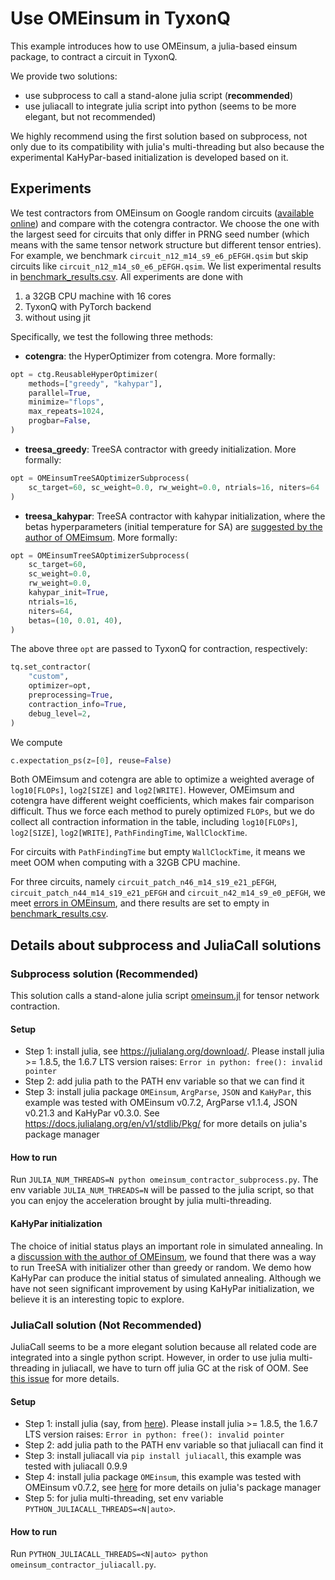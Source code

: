 # Use OMEinsum in TyxonQ

This example introduces how to use OMEinsum, a julia-based einsum package, to contract a circuit in TyxonQ.

We provide two solutions:

* use subprocess to call a stand-alone julia script (**recommended**)
* use juliacall to integrate julia script into python (seems to be more elegant, but not recommended)

We highly recommend using the first solution based on subprocess, not only due to its compatibility with julia's multi-threading but also because the experimental KaHyPar-based initialization is developed based on it.

## Experiments

We test contractors from OMEinsum on Google random circuits ([available online](https://datadryad.org/stash/dataset/doi:10.5061/dryad.k6t1rj8)) and compare with the cotengra contractor. 
We choose the one with the largest seed for circuits that only differ in PRNG seed number (which means with the same tensor network structure but different tensor entries). For example, we benchmark `circuit_n12_m14_s9_e6_pEFGH.qsim` but skip
circuits like `circuit_n12_m14_s0_e6_pEFGH.qsim`. 
We list experimental results in [benchmark_results.csv](benchmark_results.csv).
All experiments are done with 
1. a 32GB CPU machine with 16 cores
2. TyxonQ with PyTorch backend
3. without using jit


Specifically, we test the following three methods:

* **cotengra**: the HyperOptimizer from cotengra. More formally:
```python
opt = ctg.ReusableHyperOptimizer(
    methods=["greedy", "kahypar"],
    parallel=True,
    minimize="flops",
    max_repeats=1024,
    progbar=False,
)
```
* **treesa_greedy**: TreeSA contractor with greedy initialization. More formally:
```python
opt = OMEinsumTreeSAOptimizerSubprocess(
    sc_target=60, sc_weight=0.0, rw_weight=0.0, ntrials=16, niters=64
)
```
* **treesa_kahypar**: TreeSA contractor with kahypar initialization, where the betas hyperparameters (initial temperature for SA) are [suggested by the author of OMEimsum](https://github.com/TensorBFS/OMEinsumContractionOrders.jl/issues/35#issuecomment-1397117653). More formally:
```python
opt = OMEinsumTreeSAOptimizerSubprocess(
    sc_target=60,
    sc_weight=0.0,
    rw_weight=0.0,
    kahypar_init=True,
    ntrials=16,
    niters=64,
    betas=(10, 0.01, 40),
)
```

The above three `opt` are passed to TyxonQ for contraction, respectively:
```python
tq.set_contractor(
    "custom",
    optimizer=opt,
    preprocessing=True,
    contraction_info=True,
    debug_level=2,
)
```

We compute
```python
c.expectation_ps(z=[0], reuse=False)
```

Both OMEimsum and cotengra are able to optimize a weighted average of `log10[FLOPs]`, `log2[SIZE]` and `log2[WRITE]`.
However, OMEimsum and cotengra have different weight coefficients, which makes fair comparison difficult. 
Thus we force each method to purely optimized `FLOPs`, but we do collect all contraction information in the table, including 
`log10[FLOPs]`, `log2[SIZE]`, `log2[WRITE]`, `PathFindingTime`, `WallClockTime`.

For circuits with `PathFindingTime` but empty `WallClockTime`, it means we meet OOM when computing with a 32GB CPU machine.

For three circuits, namely `circuit_patch_n46_m14_s19_e21_pEFGH`, `circuit_patch_n44_m14_s19_e21_pEFGH` and `circuit_n42_m14_s9_e0_pEFGH`, we meet [errors in OMEinsum](https://github.com/TensorBFS/OMEinsumContractionOrders.jl/issues/35#issuecomment-1405236778), and there results are set to empty in [benchmark_results.csv](benchmark_results.csv).


## Details about subprocess and JuliaCall solutions
### Subprocess solution (Recommended)

This solution calls a stand-alone julia script [omeinsum.jl](omeinsum.jl) for tensor network contraction. 

#### Setup

* Step 1: install julia, see https://julialang.org/download/. Please install julia >= 1.8.5, the 1.6.7 LTS version raises: `Error in python: free(): invalid pointer`
* Step 2: add julia path to the PATH env variable so that we can find it
* Step 3: install julia package `OMEinsum`, `ArgParse`, `JSON` and `KaHyPar`, this example was tested with OMEinsum v0.7.2, ArgParse v1.1.4, JSON v0.21.3 and KaHyPar v0.3.0. See https://docs.julialang.org/en/v1/stdlib/Pkg/ for more details on julia's package manager

#### How to run

Run
`JULIA_NUM_THREADS=N python omeinsum_contractor_subprocess.py`. The env variable `JULIA_NUM_THREADS=N` will be passed to the julia script, so that you can enjoy the acceleration brought by julia multi-threading.


#### KaHyPar initialization

The choice of initial status plays an important role in simulated annealing.
In a [discussion with the author of OMEinsum](https://github.com/TensorBFS/OMEinsumContractionOrders.jl/issues/35), we
found that there was a way to run TreeSA with initializer other than greedy or random. We demo how KaHyPar can produce the initial status of simulated annealing. Although we have not seen significant improvement by using KaHyPar initialization, we believe it is an interesting topic to explore.

### JuliaCall solution (Not Recommended)

JuliaCall seems to be a more elegant solution because all related code are integrated into a single python script.
However, in order to use julia multi-threading in juliacall, we have to turn off julia GC at the risk of OOM. See [this issue](https://github.com/cjdoris/PythonCall.jl/issues/219) for more details.


#### Setup

* Step 1: install julia (say, from [here](https://julialang.org/download/)). Please install julia >= 1.8.5, the 1.6.7 LTS version raises: `Error in python: free(): invalid pointer`
* Step 2: add julia path to the PATH env variable so that juliacall can find it
* Step 3: install juliacall via `pip install juliacall`, this example was tested with juliacall 0.9.9
* Step 4: install julia package `OMEinsum`, this example was tested with OMEinsum v0.7.2, see [here](https://docs.julialang.org/en/v1/stdlib/Pkg/) for more details on julia's package manager
* Step 5: for julia multi-threading, set env variable `PYTHON_JULIACALL_THREADS=<N|auto>`. 

#### How to run

Run
`PYTHON_JULIACALL_THREADS=<N|auto> python omeinsum_contractor_juliacall.py`.




